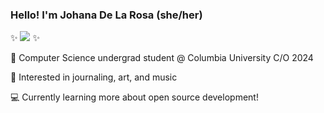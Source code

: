 ### Hello! I'm Johana De La Rosa (she/her)

✨ [![](https://img.shields.io/badge/-linkedin-ff69b4)](https://www.linkedin.com/in/jed2192/) ✨

🦁 Computer Science undergrad student @ Columbia University  C/O 2024

🎨 Interested in journaling, art, and music 

💻 Currently learning more about open source development!


<!-- 
**jedlr/jedlr** is a ✨ _special_ ✨ repository because its `README.md` (this file) appears on your GitHub profile.

Here are some ideas to get you started:

- 🔭 I’m currently working on ...
- 🌱 I’m currently learning ...
- 👯 I’m looking to collaborate on ...
- 🤔 I’m looking for help with ...
- 💬 Ask me about ...
- 📫 How to reach me: ...
- 😄 Pronouns: ...
- ⚡ Fun fact: ...
-->
